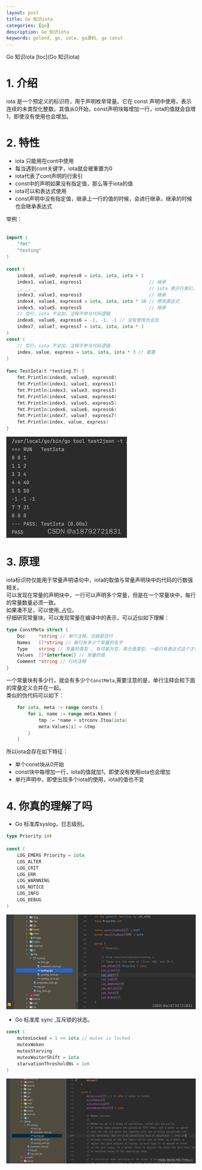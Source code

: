 ```yaml
---
layout: post
title: Go 知识iota
categories: [go]
description: Go 知识iota
keywords: goland, go, iota, go源码, go const
---
```


Go 知识iota
 [toc](Go 知识iota)
# 1. 介绍
iota 是一个预定义的标识符，用于声明枚举常量。它在 const 声明中使用，表示连续的未类型化整数。其值从0开始，const声明块每增加一行，iota的值就会自增1，即使没有使用也会增加。
# 2. 特性
- iota 只能用在cont中使用
- 每当遇到cont关键字，iota就会被重置为0
- iota代表了cont声明的行索引
- const中的声明如果没有指定值，那么等于iota的值
- iota可以和表达式使用
- const声明中没有指定值，继承上一行的值的时候，会进行继承，继承的时候也会继承表达式

举例：
```Go

import (
	"fmt"
	"testing"
)

const (
	index0, value0, express0 = iota, iota, iota + 1
	index1, value1, express1                         // 继承
	_, _, _                                          // iota 表示行索引，这里什么也不赋值，只是增加行索引
	index3, value3, express3                         // 继承
	index4, value4, express4 = iota, iota, iota * 10 // 修改表达式
	index5, value5, express5                         // 继承
	// 空行，iota 不会加，注释不参与代码逻辑
	index6, value6, express6 = -1, -1, -1 // 没有使用也会加
	index7, value7, express7 = iota, iota, iota * 3
)
const (
	// 空行，iota 不会加，注释不参与代码逻辑
	index, value, express = iota, iota, iota * 3 // 重置
)

func TestIota(t *testing.T) {
	fmt.Println(index0, value0, express0)
	fmt.Println(index1, value1, express1)
	fmt.Println(index3, value3, express3)
	fmt.Println(index4, value4, express4)
	fmt.Println(index5, value5, express5)
	fmt.Println(index6, value6, express6)
	fmt.Println(index7, value7, express7)
	fmt.Println(index, value, express)
}

```
![img.png](/images/posts/2024-01-20-Go%20知识iota/img.png)

# 3. 原理
iota标识符仅能用于常量声明语句中，iota的取值与常量声明块中的代码的行数强相关。  
可以发现在常量的声明块中，一行可以声明多个常量，但是在一个常量块中，每行的常量数量必须一致。  
如果凑不足，可以使用_占位。  
仔细研究常量块，可以发现常量在编译中的表示，可以近似如下理解：
```Go
type ConstMeta struct {
	Doc     *string // 单行注释，也就是空行
	Names   []*string // 每行有多少个常量的名字
	Type    string // 常量的类型 , 有可能为空，表示值类型，一般只有表达式这个才有效
	Values  []*interface{} // 常量的值
	Comment *string // 行内注释
}
```
一个常量块有多少行，就会有多少个`ConstMeta`,需要注意的是，单行注释会和下面的常量定义合并在一起。  
类似的伪代码可以如下：
```Go
	for iota, meta := range consts {
		for i, name := range meta.Names {
			tmp := *name + strconv.Itoa(iota)
			meta.Values[i] = &tmp
		}
	}
```
所以iota会存在如下特征：
- 单个const块从0开始
- const块中每增加一行，iota的值就加1，即使没有使用iota也会增加
- 单行声明中，即使出现多个iota的使用，iota的值也不变

# 4. 你真的理解了吗
- Go 标准库syslog，日志级别。
```Go
type Priority int

const (
	LOG_EMERG Priority = iota
	LOG_ALTER
	LOG_CRIT
	LOG_ERR
	LOG_WARNNING
	LOG_NOTICE
	LOG_INFO
	LOG_DEBUG
)
```
![img_1.png](/images/posts/2024-01-20-Go%20知识iota/img_1.png)

- Go 标准库 sync ,互斥锁的状态。
```Go
const (
	mutexLocked = 1 << iota // mutex is locked
	mutexWoken
	mutexStarving
	mutexWaiterShift = iota
	starvationThresholdNs = 1e6
) 
```
![img_2.png](/images/posts/2024-01-20-Go%20知识iota/img_2.png)

